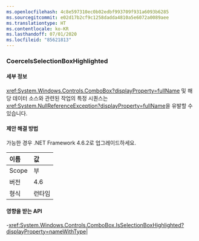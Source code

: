 ```yaml
---
ms.openlocfilehash: 4c8e597310ec0b02edbf993709f931a6093b6285
ms.sourcegitcommit: e02d17b2cf9c1258dadda4810a5e6072a0089aee
ms.translationtype: HT
ms.contentlocale: ko-KR
ms.lasthandoff: 07/01/2020
ms.locfileid: "85621813"
---
```

### <a name="coerceisselectionboxhighlighted"></a>CoerceIsSelectionBoxHighlighted

#### <a name="details"></a>세부 정보

<xref:System.Windows.Controls.ComboBox?displayProperty=fullName> 및 해당 데이터 소스와 관련된 작업의 특정 시퀀스는 <xref:System.NullReferenceException?displayProperty=fullName>을 유발할 수 있습니다.

#### <a name="suggestion"></a>제안 해결 방법

가능한 경우 .NET Framework 4.6.2로 업그레이드하세요.

| 이름    | 값       |
|:--------|:------------|
| Scope   |부|
|버전|4.6|
|형식|런타임

#### <a name="affected-apis"></a>영향을 받는 API

-<xref:System.Windows.Controls.ComboBox.IsSelectionBoxHighlighted?displayProperty=nameWithType></li></ul>|
